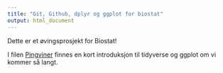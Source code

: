 ```yaml
---
title: "Git, Github, dplyr og ggplot for biostat"
output: html_document
---
```


Dette er et øvingsprosjekt for Biostat!

I filen [Pingviner](https://github.com/marie154/GitForBiostat/blob/main/Pingviner.rmd) finnes en kort introduksjon til tidyverse og ggplot om vi kommer så langt.



